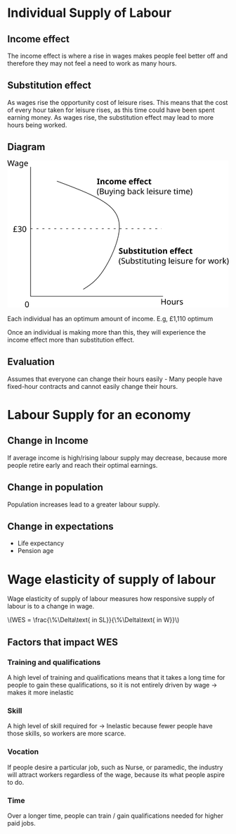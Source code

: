 # Individual Supply of Labour #

## Income effect ##
The income effect is where a rise in wages makes people feel better off and therefore they may not feel a need to work as many hours.

## Substitution effect ##
As wages rise the opportunity cost of leisure rises.
This means that the cost of every hour taken for leisure rises, as this time could have been spent earning money.
As wages rise, the substitution effect may lead to more hours being worked.

## Diagram ##

![Individual supply of labour diagram](../diagrams/labour_market/labour_supply.svg#mono-black)

Each individual has an optimum amount of income. E.g, £1,110 optimum

Once an individual is making more than this, they will experience the income effect more than substitution effect.

## Evaluation ##
Assumes that everyone can change their hours easily - Many people have fixed-hour contracts and cannot easily change their hours.

# Labour Supply for an economy #

## Change in Income ##
If average income is high/rising labour supply may decrease, because more people retire early and reach their optimal earnings.

## Change in population ##
Population increases lead to a greater labour supply.

## Change in expectations #
- Life expectancy
- Pension age

# Wage elasticity of supply of labour #
Wage elasticity of supply of labour measures how responsive supply of labour is to a change in wage.

\\(WES = \frac{\\%\Delta\text{ in SL}}{\\%\Delta\text{ in W}}\\)

## Factors that impact WES ##

### Training and qualifications ###
A high level of training and qualifications means that it takes a long time for people to gain these qualifications, so it is not entirely driven by wage -> makes it more inelastic

### Skill ###
A high level of skill required for -> Inelastic because fewer people have those skills, so workers are more scarce.

### Vocation ###
If people desire a particular job, such as Nurse, or paramedic, the industry will attract workers regardless of the wage, because its what people aspire to do.

### Time ###
Over a longer time, people can train / gain qualifications needed for higher paid jobs.